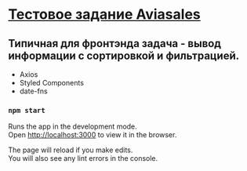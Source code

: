 # [Тестовое задание Aviasales](https://ikzsl.github.io/aviasales)

## Типичная для фронтэнда задача - вывод информации с сортировкой и фильтрацией.


- Axios 
- Styled Components
- date-fns




### `npm start`

Runs the app in the development mode.<br />
Open [http://localhost:3000](http://localhost:3000) to view it in the browser.

The page will reload if you make edits.<br />
You will also see any lint errors in the console.
